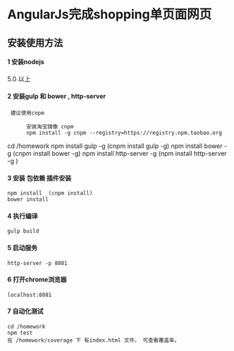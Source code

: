 # AngularJs完成shopping单页面网页
## 安装使用方法
#### 1 安装nodejs 
   5.0 以上

#### 2 安装gulp 和 bower , http-server
	 建议使用cnpm 

		  安装淘宝镜像 cnpm
		  npm install -g cnpm --registry=https://registry.npm.taobao.org

  cd /homework
  npm install gulp -g  (cnpm install gulp -g)
  npm install bower -g  (cnpm install bower -g)
  npm install http-server -g  (npm install http-server -g )

  			  
			   			  

#### 3 安装 包依赖 插件安装
	npm install  (cnpm install)
	bower install
		
 
#### 4 执行编译
    gulp build 

#### 5 启动服务 
	http-server -p 8081

#### 6 打开chrome浏览器
 	localhost:8081  


#### 7 自动化测试

	cd /homework
	npm test
    在 /homework/coverage 下 有index.html 文件， 可查看覆盖率。